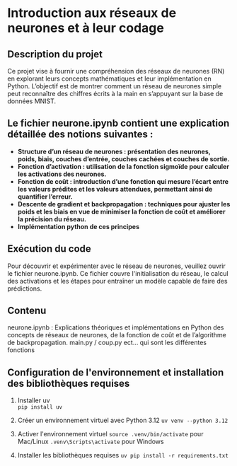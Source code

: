 # Introduction aux réseaux de neurones et à leur codage

## Description du projet

Ce projet vise à fournir une compréhension des réseaux de neurones (RN) en explorant leurs concepts mathématiques et leur implémentation en Python. L’objectif est de montrer comment un réseau de neurones simple peut reconnaître des chiffres écrits à la main en s’appuyant sur la base de données MNIST.

## Le fichier neurone.ipynb contient une explication détaillée des notions suivantes :

- **Structure d’un réseau de neurones : présentation des neurones, poids, biais, couches d’entrée, couches cachées et couches de sortie.**
- **Fonction d’activation : utilisation de la fonction sigmoïde pour calculer les activations des neurones.**
- **Fonction de coût : introduction d’une fonction qui mesure l’écart entre les valeurs prédites et les valeurs attendues, permettant ainsi de quantifier l’erreur.**
- **Descente de gradient et backpropagation : techniques pour ajuster les poids et les biais en vue de minimiser la fonction de coût et améliorer la précision du réseau.**
- **Implémentation python de ces principes**

## Exécution du code

Pour découvrir et expérimenter avec le réseau de neurones, veuillez ouvrir le fichier neurone.ipynb. Ce fichier couvre l'initialisation du réseau, le calcul des activations et les étapes pour entraîner un modèle capable de faire des prédictions.

## Contenu

neurone.ipynb : Explications théoriques et implémentations en Python des concepts de réseaux de neurones, de la fonction de coût et de l’algorithme de backpropagation.
main.py / coup.py ect... qui sont les différentes fonctions

## Configuration de l'environnement et installation des bibliothèques requises
1. Installer uv                            
    `pip install uv`

2. Créer un environnement virtuel avec Python 3.12
    `uv venv --python 3.12`

3. Activer l'environnement virtuel 
    `source .venv/bin/activate` pour Mac/Linux
    `.venv\Scripts\activate` pour Windows

4. Installer les bibliothèques requises 
    `uv pip install -r requirements.txt`

